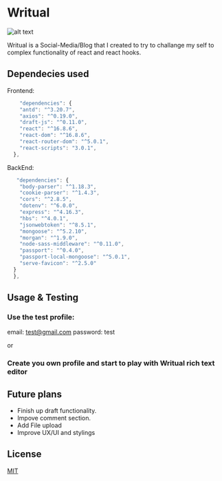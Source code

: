 # Writual

![alt text](https://res.cloudinary.com/neversettels/image/upload/v1564676736/logo_wuqfvr.png )

Writual is a Social-Media/Blog that I created to try to challange my self to complex functionality of react and react hooks.

## Dependecies used

Frontend:
```JavaScript
    "dependencies": {
    "antd": "^3.20.7",
    "axios": "^0.19.0",
    "draft-js": "^0.11.0",
    "react": "^16.8.6",
    "react-dom": "^16.8.6",
    "react-router-dom": "^5.0.1",
    "react-scripts": "3.0.1",
  },
```
BackEnd:
```JavaScript
   "dependencies": {
    "body-parser": "^1.18.3",
    "cookie-parser": "^1.4.3",
    "cors": "^2.8.5",
    "dotenv": "^6.0.0",
    "express": "^4.16.3",
    "hbs": "^4.0.1",
    "jsonwebtoken": "^8.5.1",
    "mongoose": "^5.2.10",
    "morgan": "^1.9.0",
    "node-sass-middleware": "^0.11.0",
    "passport": "^0.4.0",
    "passport-local-mongoose": "^5.0.1",
    "serve-favicon": "^2.5.0"
  }
  },
```

## Usage & Testing
### Use the test profile:

email: test@gmail.com password: test 

or 
### Create you own profile and start to play with Writual rich text editor


## Future plans
 - Finish up draft functionality. 
 - Impove comment section.
 - Add File upload
 - Improve UX/UI and stylings
## License
[MIT](https://choosealicense.com/licenses/mit/)